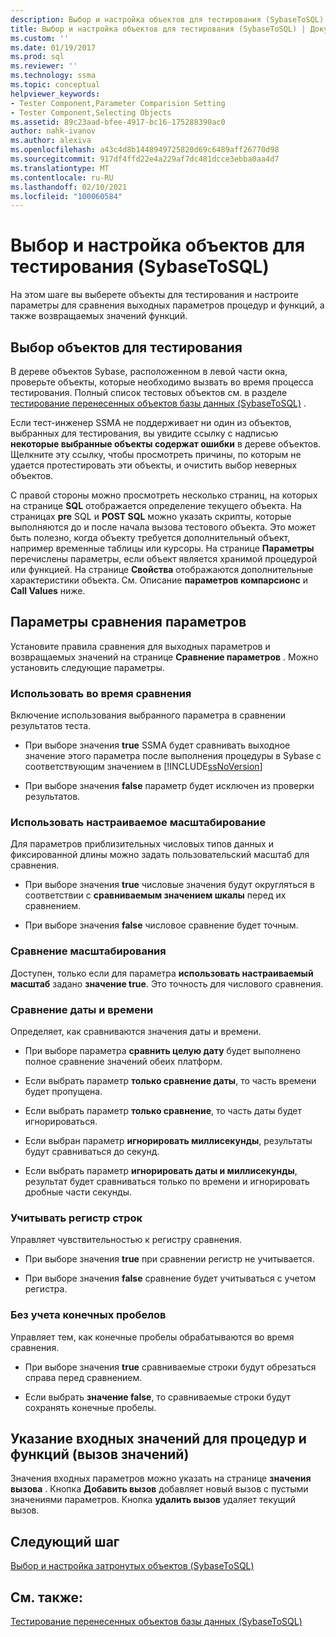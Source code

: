 ```yaml
---
description: Выбор и настройка объектов для тестирования (SybaseToSQL)
title: Выбор и настройка объектов для тестирования (SybaseToSQL) | Документация Майкрософт
ms.custom: ''
ms.date: 01/19/2017
ms.prod: sql
ms.reviewer: ''
ms.technology: ssma
ms.topic: conceptual
helpviewer_keywords:
- Tester Component,Parameter Comparision Setting
- Tester Component,Selecting Objects
ms.assetid: 89c23aad-bfee-4917-bc16-175288390ac0
author: nahk-ivanov
ms.author: alexiva
ms.openlocfilehash: a43c4d8b1448949725820d69c6489aff26770d98
ms.sourcegitcommit: 917df4ffd22e4a229af7dc481dcce3ebba0aa4d7
ms.translationtype: MT
ms.contentlocale: ru-RU
ms.lasthandoff: 02/10/2021
ms.locfileid: "100060584"
---
```

# <a name="selecting-and-configuring-objects-to-test-sybasetosql"></a>Выбор и настройка объектов для тестирования (SybaseToSQL)
На этом шаге вы выберете объекты для тестирования и настроите параметры для сравнения выходных параметров процедур и функций, а также возвращаемых значений функций.  
  
## <a name="selection-of-objects-to-test"></a>Выбор объектов для тестирования  
В дереве объектов Sybase, расположенном в левой части окна, проверьте объекты, которые необходимо вызвать во время процесса тестирования. Полный список тестовых объектов см. в разделе [тестирование перенесенных объектов базы данных &#40;SybaseToSQL&#41;](../../ssma/sybase/testing-migrated-database-objects-sybasetosql.md) .  
  
Если тест-инженер SSMA не поддерживает ни один из объектов, выбранных для тестирования, вы увидите ссылку с надписью **некоторые выбранные объекты содержат ошибки** в дереве объектов. Щелкните эту ссылку, чтобы просмотреть причины, по которым не удается протестировать эти объекты, и очистить выбор неверных объектов.  
  
С правой стороны можно просмотреть несколько страниц, на которых на странице **SQL** отображается определение текущего объекта. На страницах **pre** SQL и **POST SQL** можно указать скрипты, которые выполняются до и после начала вызова тестового объекта. Это может быть полезно, когда объекту требуется дополнительный объект, например временные таблицы или курсоры. На странице **Параметры** перечислены параметры, если объект является хранимой процедурой или функцией. На странице **Свойства** отображаются дополнительные характеристики объекта. См. Описание **параметров компарсионс** и **Call Values** ниже.  
  
## <a name="parameter-comparison-settings"></a>Параметры сравнения параметров  
Установите правила сравнения для выходных параметров и возвращаемых значений на странице **Сравнение параметров** . Можно установить следующие параметры.  
  
### <a name="use-during-comparisons"></a>Использовать во время сравнения  
Включение использования выбранного параметра в сравнении результатов теста.  
  
-   При выборе значения **true** SSMA будет сравнивать выходное значение этого параметра после выполнения процедуры в Sybase с соответствующим значением в [!INCLUDE[ssNoVersion](../../includes/ssnoversion-md.md)]  
  
-   При выборе значения **false** параметр будет исключен из проверки результатов.  
  
### <a name="use-custom-scale"></a>Использовать настраиваемое масштабирование  
Для параметров приблизительных числовых типов данных и фиксированной длины можно задать пользовательский масштаб для сравнения.  
  
-   При выборе значения **true** числовые значения будут округляться в соответствии с **сравниваемым значением шкалы** перед их сравнением.  
  
-   При выборе значения **false** числовое сравнение будет точным.  
  
### <a name="comparing-scale"></a>Сравнение масштабирования  
Доступен, только если для параметра **использовать настраиваемый масштаб** задано **значение true**. Это точность для числового сравнения.  
  
### <a name="date-time-comparing"></a>Сравнение даты и времени  
Определяет, как сравниваются значения даты и времени.  
  
-   При выборе параметра **сравнить целую дату** будет выполнено полное сравнение значений обеих платформ.  
  
-   Если выбрать параметр **только сравнение даты**, то часть времени будет пропущена.  
  
-   Если выбрать параметр **только сравнение**, то часть даты будет игнорироваться.  
  
-   Если выбран параметр **игнорировать миллисекунды**, результаты будут сравниваться до секунд.  
  
-   Если выбрать параметр **игнорировать даты и миллисекунды**, результат будет сравниваться только по времени и игнорировать дробные части секунды.  
  
### <a name="ignore-strings-case"></a>Учитывать регистр строк  
Управляет чувствительностью к регистру сравнения.  
  
-   При выборе значения **true** при сравнении регистр не учитывается.  
  
-   При выборе значения **false** сравнение будет учитываться с учетом регистра.  
  
### <a name="ignore-trailing-spaces"></a>Без учета конечных пробелов  
Управляет тем, как конечные пробелы обрабатываются во время сравнения.  
  
-   При выборе значения **true** сравниваемые строки будут обрезаться справа перед сравнением.  
  
-   Если выбрать **значение false**, то сравниваемые строки будут сохранять конечные пробелы.  
  
## <a name="specify-input-values-for-procedures-and-functions-call-values"></a>Указание входных значений для процедур и функций (вызов значений)  
Значения входных параметров можно указать на странице **значения вызова** . Кнопка **Добавить вызов** добавляет новый вызов с пустыми значениями параметров. Кнопка **удалить вызов** удаляет текущий вызов.  
  
## <a name="next-step"></a>Следующий шаг  
[Выбор и настройка затронутых объектов &#40;SybaseToSQL&#41;](../../ssma/sybase/selecting-and-configuring-affected-objects-sybasetosql.md)  
  
## <a name="see-also"></a>См. также:  
[Тестирование перенесенных объектов базы данных &#40;SybaseToSQL&#41;](../../ssma/sybase/testing-migrated-database-objects-sybasetosql.md)  
  
